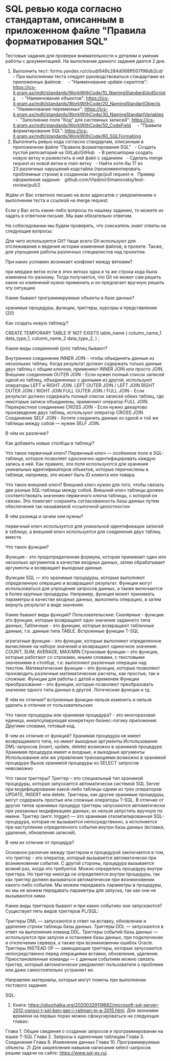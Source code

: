 # SQL ревью кода согласно стандартам, описанным в приложенном файле "Правила форматирования SQL"
Тестовые задания для проверки внимательности к деталям и умения работы с документацией. На выполнение данного задания дается 2 дня.
1) Выполнить тест: forms.yandex.ru/cloud/649c284d068ff007f96db2cd/
  - При выполнении теста следует руководствоваться стандартами из приложенных файлов:
    - "Наименование update-скриптов": https://ics-it.gram.ax/mdti/standards/WorkWithCode/10_NamingStandardUpdScripts
    - "Наименование объектов": https://ics-it.gram.ax/mdti/standards/WorkWithCode/20_NamingStandartObjects
    - "Наименование переменных": https://ics-it.gram.ax/mdti/standards/WorkWithCode/30_NamingStandartVariables
    -  "Заполнение поля "Код" для системных записей": https://ics-it.gram.ax/mdti/standards/WorkWithCode/50_CodeField
    - "Правила форматирования SQL": https://ics-it.gram.ax/mdti/standards/WorkWithCode/60_SQLFormatiing
2) Выполнить ревью кода согласно стандартам, описанным в приложенном файле "Правила форматирования SQL"
  - Создать пустой репозиторий на GitLab/GitHub
  - В репозитории создать новую ветку и разместить в ней файл с заданием
  - Сделать merge request из новой ветки в main ветку
  - Найти хотя-бы 17 из 23 различных нарушений кодстайла (прокомментировать проблемные строки) в созданном merge/pull request-е
  Пример оформления задания:
  github.com/VladimirSimanovskiy/test-review/pull/2

Ждём от Вас ответное письмо на всех адресатов с уведомлением о выполнении теста и ссылкой на merge request.

Если у Вас есть какие-либо вопросы по нашему заданию, то можете их задать в ответном письме. Мы вам обязательно ответим.


На собеседовании мы будем проверять, что соискатель знает ответы на следующие вопросы:

Для чего используется Git? 
Чаще всего Git используют для отслеживания и ведения истории изменения файлов, в проекте. Также, для упрощения работы различных специалистов над проектом.

При каких условиях возникает конфликт между ветками?

при мердже веток если в этих ветках одна и та же строка кода была изменена по-разному. Тогда получается, что Git не может сам решить какое из изменений нужно применить и он предлагает вручную решить эту ситуацию

Какие бывают программируемые объекты в базе данных?

хранимые процедуры, функции, триггеры, курсоры и представления (20)

Как создать новую таблицу?

CREATE TEMPORARY  TABLE IF NOT EXISTS table_name
( 
column_name_1 data_type_1,
column_name_2 data_type_2, 
) ;

Какие виды соединений (join) таблиц бывают? 

Внутреннее соединение INNER JOIN - чтобы объединять данные из нескольких таблиц. Когда результат должен содержать только данные двух таблиц с общим ключом, применяют INNER JOIN или просто JOIN.
Внешние соединения OUTER JOIN - Если нужен полный список записей одной из таблиц, объединенных с данными из другой, используют операторы LEFT и RIGHT JOIN.
LEFT OUTER JOIN / LEFT JOIN
RIGHT OUTER JOIN / RIGHT JOIN
FULL OUTER JOIN / FULL JOIN - Если результат должен содержать полный список записей обеих таблиц, где некоторые записи объединены, применяют оператор FULL JOIN.
Перекрестное соединение CROSS JOIN - Если нужно декартово произведение двух таблиц, используют оператор CROSS JOIN
Соединение SELF JOIN - Хотите соединить данные из одной и той же таблицы между собой — нужен SELF JOIN.

В чём их различие?


Как добавить новые столбцы в таблицу?

Что такое первичный ключ? 
Первичный ключ — особенное поле в SQL-таблице, которое позволяет однозначно идентифицировать каждую запись в ней. Как правило, эти поля используются для хранения уникальных идентификаторов объектов, которые перечислены в таблице, например, это может быть ID клиента или товара.

Что такое внешний ключ? 
Внешний ключ нужен для того, чтобы связать две разные SQL-таблицы между собой. Внешний ключ таблицы должен соответствовать значению первичного ключа таблицы, с которой он связан. Это помогает сохранять согласованность базы данных путем обеспечения так называемой «ссылочной целостности»

В чём разница и зачем они нужны?

первичный ключ используется для уникальной идентификации записей в таблице, а внешний ключ используется для соединения двух таблиц вместе.

Что такое функции?

Функция - это предопределенная формула, которая принимает один или несколько аргументов в качестве входных данных, затем обрабатывает аргументы и возвращает выходные данные.

Функции SQL — это хранимые процедуры, которые выполняют определенную операцию и возвращают результат. Функции могут использоваться для упрощения запросов данных, а также включаются в более крупные процедуры. Например, функция может принимать параметры в качестве входных данных, выполнить операцию, а затем вернуть результат в виде значения.

 Какие бывают виды функций?
Пользовательские:
Cкалярные - функции: это функции, которые возвращают одно значение заданного типа данных;
Табличные - это функции, которые возвращают табличные данные, т.е. данные типа TABLE.
Встроенные функции T-SQL

агрегатные функции - это функции, которые выполняют определенное вычисление на наборе значений и возвращают одиночное значение.
COUNT; SUM; AVERAGE; MAX/MIN
Строковые функции – это функции, которые работают со строками, иными словами, с текстовыми значениями в столбце, т.е. выполняют различные операции над текстом.
Математические функции – это функции, которые позволяют производить различные математические расчеты, как простые, так и сложные.
Функции для работы с датой и временем
Функции преобразования – это функции, которые позволяют преобразовать значение одного типа данных в другой.
Логические функции и тд.


В чём их отличие?
встроенные функции нельзя изменить и нельзя удалить в отличии от пользовательских


Что такое процедуры или хранимая процедура? - это многоразовая единица, инкапсулирующая конкретную бизнес-логику приложения. Другими словами, готовый код.

В чем их отличие от функций?
Хранимая процедура не имеет возвращаемого типа, но имеет выходные аргументы
Использование DML-запросов (insert, update, delete) возможно в хранимой процедуре.
Хранимая процедура имеет и входные, и выходные аргументы
Использование или же управление транзакциями возможно в хранимой процедуре
Вызов хранимой процедуры из SELECT запросов невозможно



Что такое триггеры? 
Триггер – это специальный тип хранимой процедуры, которая запускается автоматически системой SQL Server при модифицировании какой-либо таблицы одним из трех операторов: UPDATE, INSERT или delete. Триггеры, как другие хранимые процедуры, могут содержать простые или сложные операторы T-SQL. В отличие от других типов хранимых процедур триггеры запускаются автоматически при указанных модификациях данных; их нельзя запустить вручную по имени.
Триггер (англ. trigger) — это хранимая откомпилированная SQL-процедура, которая не вызывается непосредственно, а исполняется при наступлении определенного события внутри базы данных (вставки, удаления, обновления записей).

В чем их отличие от процедур? 

Основное различие между триггером и процедурой заключается в том, что триггер - это оператор, который вызывается автоматически при возникновении события. С другой стороны, процедура вызывается всякий раз, когда это требуется.
Можно определить процедуру внутри триггера. Но триггер никогда не определяется внутри процедуры, так как триггер должен вызываться автоматически при возникновении какого-либо события.
Мы можем передавать параметры в процедуры, но мы не можем передавать параметры для запуска, так как они не вызываются нами.

Какие виды триггеров бывают и при каких событиях они запускаются?
Существует пять видов триггеров PL/SQL:

Триггеры DML — запускаются в ответ на вставку, обновление и удаление строки таблицы базы данных.
Триггеры DDL — запускаются в ответ на выполнение команд DDL.
Триггеры событий базы данных — используются при запуске и остановке базы данных, при подключении и отключении сервера, а также при возникновении ошибок Oracle.
Триггеры INSTEAD OF — замещающие триггеры, которые запускаются непосредственно перед операциями вставки, обновления, удаления.
Приостановленные команды — с данным событием можно связать триггер, который автоматически уведомляет пользователя о проблеме или даже самостоятельно устраняет ее.



Направляю материалы, которые могут помочь при выполнении тестового задания: 

SQL:
1) Книга: https://obuchalka.org/20200329119682/microsoft-sql-server-2012-osnovi-t-sql-ben-gan-i-raitman-m-a-2015.html. Для экономии времени на первых порах можно сфокусироваться на следующих главах:

Глава 1. Общие сведения о создании запросов и программировании на языке T-SQL
Глава 2. Запросы к одиночным таблицам
Глава 3. Соединения
Глава 8. Изменение данных
Глава 10. Программируемые объекты 
2) Для закрепления навыков написания select-запросов решим задачи на сайте: https://www.sql-ex.ru/.
